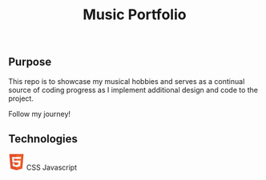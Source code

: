 <div align="center">
    <h1>Music Portfolio</h1>
    
</div>
<br>

## Purpose

This repo is to showcase my musical hobbies and serves as a continual source of coding progress as I implement additional design and code to the project.

Follow my journey!

## Technologies

![](resources/images/HTML5_Badge_32.png) CSS Javascript 
